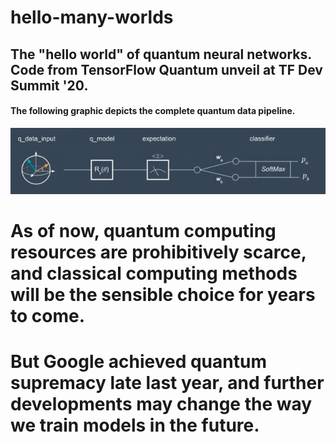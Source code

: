 # hello-many-worlds
## The "hello world" of quantum neural networks. Code from TensorFlow Quantum unveil at TF Dev Summit '20.


#### The following graphic depicts the complete quantum data pipeline. 

![Pipeline](/images/pipeline.png)

# As of now, quantum computing resources are prohibitively scarce, and classical computing methods will be the sensible choice for years to come. 

# But Google achieved quantum supremacy late last year, and further developments may change the way we train models in the future.